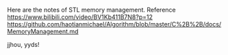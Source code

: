 Here are the notes of STL memory management.
Reference https://www.bilibili.com/video/BV1Kb411B7N8?p=12
https://github.com/haotianmichael/Algorithm/blob/master/C%2B%2B/docs/MemoryManagement.md

jjhou, yyds!
